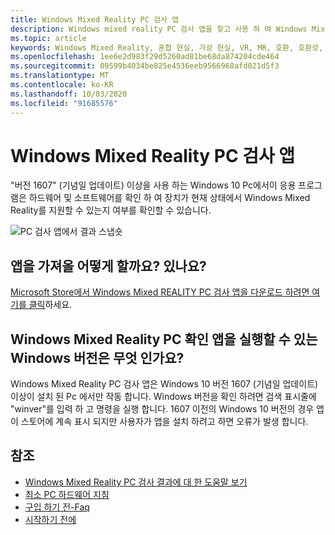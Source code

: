 ```yaml
---
title: Windows Mixed Reality PC 검사 앱
description: Windows mixed reality PC 검사 앱을 찾고 사용 하 여 Windows Mixed Reality 헤드셋을 구입 하기 전에 PC의 호환성을 테스트 하는 방법입니다.
ms.topic: article
keywords: Windows Mixed Reality, 혼합 현실, 가상 현실, VR, MR, 호환, 호환성, PC, 시스템 요구 사항
ms.openlocfilehash: 1ee6e2d983f29d5260ad81be68da874204cde464
ms.sourcegitcommit: 09599b4034be825e4536eeb9566968afd021d5f3
ms.translationtype: MT
ms.contentlocale: ko-KR
ms.lasthandoff: 10/03/2020
ms.locfileid: "91685576"
---
```

# <a name="windows-mixed-reality-pc-check-app"></a>Windows Mixed Reality PC 검사 앱

"버전 1607" (기념일 업데이트) 이상을 사용 하는 Windows 10 Pc에서이 응용 프로그램은 하드웨어 및 소프트웨어를 확인 하 여 장치가 현재 상태에서 Windows Mixed Reality를 지원할 수 있는지 여부를 확인할 수 있습니다. 

![PC 검사 앱에서 결과 스냅숏](images/450px-snapshot-of-results-from-pc-check-app.png)

## <a name="how-do-i-get-the-app"></a>앱을 가져올 어떻게 할까요? 있나요?

[Microsoft Store에서 Windows Mixed REALITY PC 검사 앱을 다운로드 하려면 여기를 클릭](https://www.microsoft.com/en-us/store/p/windows-mixed-reality-pc-check/9nzvl19n7cnc)하세요.

## <a name="what-versions-of-windows-can-run-the-windows-mixed-reality-pc-check-app"></a>Windows Mixed Reality PC 확인 앱을 실행할 수 있는 Windows 버전은 무엇 인가요?

Windows Mixed Reality PC 검사 앱은 Windows 10 버전 1607 (기념일 업데이트) 이상이 설치 된 Pc 에서만 작동 합니다. Windows 버전을 확인 하려면 검색 표시줄에 "winver"를 입력 하 고 명령을 실행 합니다. 1607 이전의 Windows 10 버전의 경우 앱이 스토어에 계속 표시 되지만 사용자가 앱을 설치 하려고 하면 오류가 발생 합니다.

## <a name="see-also"></a>참조
* [Windows Mixed Reality PC 검사 결과에 대 한 도움말 보기](https://support.microsoft.com/en-us/help/4045777/windows-10-get-help-with-pc-compatibility-in-windows-mixed-reality)
* [최소 PC 하드웨어 지침](windows-mixed-reality-minimum-pc-hardware-compatibility-guidelines.md)
* [구입 하기 전-Faq](before-you-buy-faqs.md)
* [시작하기 전에](before-you-start.md)
